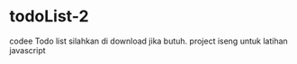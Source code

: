 # todoList-2
codee Todo list silahkan di download jika butuh. project iseng untuk latihan javascript
